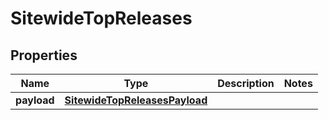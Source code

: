 

# SitewideTopReleases


## Properties

| Name | Type | Description | Notes |
|------------ | ------------- | ------------- | -------------|
|**payload** | [**SitewideTopReleasesPayload**](SitewideTopReleasesPayload.md) |  |  |




